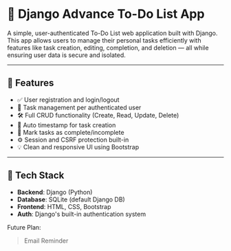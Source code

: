 # 📝 Django Advance To-Do List App

A simple, user-authenticated To-Do List web application built with Django. This app allows users to manage their personal tasks efficiently with features like task creation, editing, completion, and deletion — all while ensuring user data is secure and isolated.

---

## 🚀 Features

- ✅ User registration and login/logout
- 🔐 Task management per authenticated user
- 🛠️ Full CRUD functionality (Create, Read, Update, Delete)
- 📅 Auto timestamp for task creation
- 🎯 Mark tasks as complete/incomplete
- ⚙️ Session and CSRF protection built-in
- 💡 Clean and responsive UI using Bootstrap

---

## 🧠 Tech Stack

- **Backend**: Django (Python)
- **Database**: SQLite (default Django DB)
- **Frontend**: HTML, CSS, Bootstrap
- **Auth**: Django's built-in authentication system

Future Plan:
> Email Reminder
